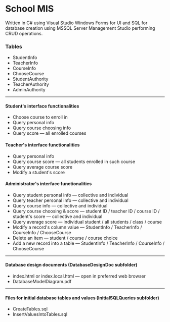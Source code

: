 # School MIS
Written in C# using Visual Studio Windows Forms for UI and SQL for database creation using MSSQL Server Management Studio performing CRUD operations.

### Tables
* StudentInfo
* TeacherInfo
* CourseInfo
* ChooseCourse
* StudentAuthority
* TeacherAuthority
* AdminAuthority
--------------------
#### Student's interface functionalities
* Choose course to enroll in
* Query personal info
* Query course choosing info
* Query score — all enrolled courses

#### Teacher's interface functionalities
* Query personal info 
* Query course score — all students enrolled in such course
* Query average course score
* Modify a student's score

#### Administrator's interface functionalities
* Query student personal info — collective and individual
* Query teacher personal info — collective and individual
* Query course info — collective and individual
* Query course choosing & score — student ID / teacher ID / course ID / student's score — collective and individual
* Query average score — individual student / all students / class / course
* Modify a record's column value — StudentInfo / TeacherInfo / CourseInfo / ChooseCourse
* Delete an item — student / course / course choice
* Add a new record into a table — StudentInfo / TeacherInfo / CourseInfo / ChooseCourse
--------------------
#### Database design documents (DatabaseDesignDoc subfolder)
* index.html or index.local.html — open in preferred web browser
* DatabaseModelDiagram.pdf
--------------------
#### Files for initial database tables and values (InitialSQLQueries subfolder)
* CreateTables.sql
* InsertValuesIntoTables.sql
